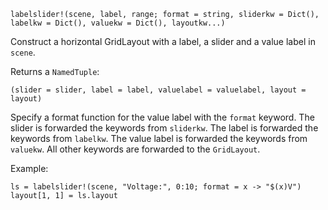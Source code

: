 ```
labelslider!(scene, label, range; format = string, sliderkw = Dict(), labelkw = Dict(), valuekw = Dict(), layoutkw...)
```

Construct a horizontal GridLayout with a label, a slider and a value label in `scene`.

Returns a `NamedTuple`:

`(slider = slider, label = label, valuelabel = valuelabel, layout = layout)`

Specify a format function for the value label with the `format` keyword. The slider is forwarded the keywords from `sliderkw`. The label is forwarded the keywords from `labelkw`. The value label is forwarded the keywords from `valuekw`. All other keywords are forwarded to the `GridLayout`.

Example:

```
ls = labelslider!(scene, "Voltage:", 0:10; format = x -> "$(x)V")
layout[1, 1] = ls.layout
```
